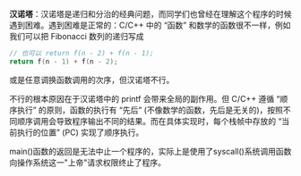 **汉诺塔**：汉诺塔是递归和分治的经典问题，而同学们也曾经在理解这个程序的时候遇到困难。遇到困难是正常的：C/C++ 中的 “函数” 和数学的函数很不一样，例如我们可以把 Fibonacci 数列的递归写成

```c++
// 也可以 return f(n - 2) + f(n - 1);
return f(n - 1) + f(n - 2);
```

或是任意调换函数调用的次序，但汉诺塔不行。

不行的根本原因在于汉诺塔中的 printf 会带来全局的副作用。但 C/C++ 遵循 “顺序执行” 的原则，函数的执行有 “先后” (不像数学的函数，先后是无关的)，按照不同顺序调用会导致程序输出不同的结果。而在具体实现时，每个栈帧中存放的 “当前执行的位置” (PC) 实现了顺序执行。

main()函数的返回是无法中止一个程序的，实际上是使用了syscall()系统调用函数向操作系统这一"上帝"请求权限终止了程序。